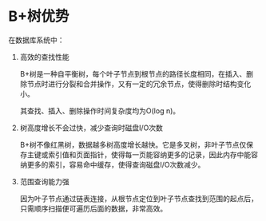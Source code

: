 # B+树优势

在数据库系统中：

1. 高效的查找性能

    B+树是一种自平衡树，每个叶子节点到根节点的路径长度相同，在插入、删除节点时进行分裂和合并操作，又有一定的冗余节点，使得删除时结构变化小。

    其查找、插入、删除操作时间复杂度均为O(log n)。

2. 树高度增长不会过快，减少查询时磁盘I/O次数

    B+树不像红黑树，数据越多树高度增长越快。它是多叉树，非叶子节点仅保存主键或索引值和页面指针，使得每一页能容纳更多的记录，因此内存中能容纳更多的索引，容易命中缓存，使得查询磁盘I/O次数减少。

3. 范围查询能力强

    因为叶子节点通过链表连接，从根节点定位到叶子节点查找到范围的起点后，只需顺序扫描便可遍历后面的数据，非常高效。
